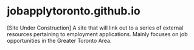 # jobapplytoronto.github.io
[Site Under Construction] A site that will link out to a series of external resources pertaining to employment applications. Mainly focuses on job opportunities in the Greater Toronto Area.
